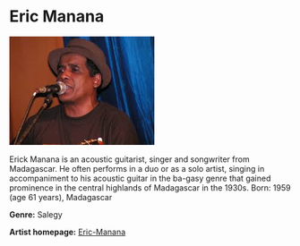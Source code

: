 # Eric Manana

![Picture of eric](eric-manana.jpg)

Erick Manana is an acoustic guitarist, singer and songwriter from Madagascar. He often performs in a duo or as a solo artist, singing in accompaniment to his acoustic guitar in the ba-gasy genre that gained prominence in the central highlands of Madagascar in the 1930s.
Born: 1959 (age 61 years), Madagascar

**Genre:** Salegy

**Artist homepage:** [Eric-Manana](https://web.facebook.com/erickmananaPAGEOFFICIELLE/?_rdc=1&_)
